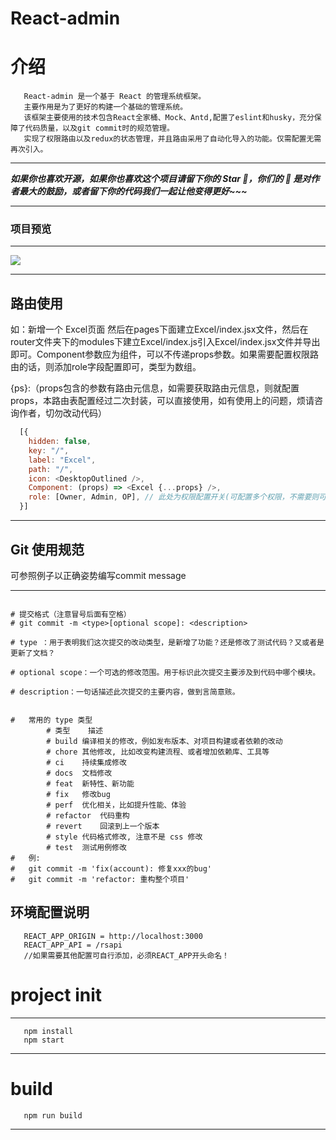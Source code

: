 # React-admin

# 介绍
```
   React-admin 是一个基于 React 的管理系统框架。
   主要作用是为了更好的构建一个基础的管理系统。
   该框架主要使用的技术包含React全家桶、Mock、Antd,配置了eslint和husky，充分保障了代码质量，以及git commit时的规范管理。
   实现了权限路由以及redux的状态管理，并且路由采用了自动化导入的功能。仅需配置无需再次引入。
```
---

***如果你也喜欢开源，如果你也喜欢这个项目请留下你的 Star 🌟，你们的 🌟 是对作者最大的鼓励，或者留下你的代码我们一起让他变得更好~~~***

---

### **项目预览**

---

![](https://p3-juejin.byteimg.com/tos-cn-i-k3u1fbpfcp/f12ad0dc8f834b02bc131c4ec4045712~tplv-k3u1fbpfcp-zoom-in-crop-mark:3024:0:0:0.awebp?)

---


## **路由使用**
如：新增一个 Excel页面 然后在pages下面建立Excel/index.jsx文件，然后在router文件夹下的modules下建立Excel/index.js引入Excel/index.jsx文件并导出即可。Component参数应为组件，可以不传递props参数。如果需要配置权限路由的话，则添加role字段配置即可，类型为数组。

{ps}:（props包含的参数有路由元信息，如需要获取路由元信息，则就配置props，本路由表配置经过二次封装，可以直接使用，如有使用上的问题，烦请咨询作者，切勿改动代码）

```javascript
  [{
    hidden: false,
    key: "/",
    label: "Excel",
    path: "/",
    icon: <DesktopOutlined />,
    Component: (props) => <Excel {...props} />,
    role: [Owner, Admin, OP], // 此处为权限配置开关(可配置多个权限，不需要则可以注释，或者为空数组)
  }]
```

---


## Git 使用规范

可参照例子以正确姿势编写commit message

------

```

# 提交格式（注意冒号后面有空格）
# git commit -m <type>[optional scope]: <description>

# type ：用于表明我们这次提交的改动类型，是新增了功能？还是修改了测试代码？又或者是更新了文档？ 

# optional scope：一个可选的修改范围。用于标识此次提交主要涉及到代码中哪个模块。

# description：一句话描述此次提交的主要内容，做到言简意赅。


#   常用的 type 类型
        # 类型	描述
        # build	编译相关的修改，例如发布版本、对项目构建或者依赖的改动
        # chore	其他修改, 比如改变构建流程、或者增加依赖库、工具等
        # ci	持续集成修改
        # docs	文档修改
        # feat	新特性、新功能
        # fix	修改bug
        # perf	优化相关，比如提升性能、体验
        # refactor	代码重构
        # revert	回滚到上一个版本
        # style	代码格式修改, 注意不是 css 修改
        # test	测试用例修改
#   例:
#   git commit -m 'fix(account): 修复xxx的bug'
#   git commit -m 'refactor: 重构整个项目'
```





## 环境配置说明

```
   REACT_APP_ORIGIN = http://localhost:3000
   REACT_APP_API = /rsapi
   //如果需要其他配置可自行添加，必须REACT_APP开头命名！
```

# project init
---
```
   npm install
   npm start
```

---
# build
```
   npm run build
```

---

